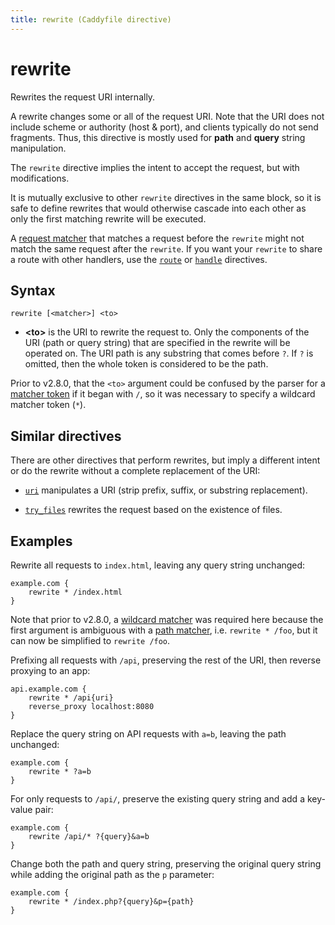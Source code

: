 ```yaml
---
title: rewrite (Caddyfile directive)
---
```


# rewrite

Rewrites the request URI internally.

A rewrite changes some or all of the request URI. Note that the URI does not include scheme or authority (host & port), and clients typically do not send fragments. Thus, this directive is mostly used for **path** and **query** string manipulation.

The `rewrite` directive implies the intent to accept the request, but with modifications.

It is mutually exclusive to other `rewrite` directives in the same block, so it is safe to define rewrites that would otherwise cascade into each other as only the first matching rewrite will be executed.

A [request matcher](/docs/caddyfile/matchers) that matches a request before the `rewrite` might not match the same request after the `rewrite`. If you want your `rewrite` to share a route with other handlers, use the [`route`](route) or [`handle`](handle) directives.


## Syntax

```caddy-d
rewrite [<matcher>] <to>
```

- **&lt;to&gt;** is the URI to rewrite the request to. Only the components of the URI (path or query string) that are specified in the rewrite will be operated on. The URI path is any substring that comes before `?`. If `?` is omitted, then the whole token is considered to be the path.

Prior to v2.8.0, that the `<to>` argument could be confused by the parser for a [matcher token](/docs/caddyfile/matchers#syntax) if it began with `/`, so it was necessary to specify a wildcard matcher token (`*`).


## Similar directives

There are other directives that perform rewrites, but imply a different intent or do the rewrite without a complete replacement of the URI:

- [`uri`](uri) manipulates a URI (strip prefix, suffix, or substring replacement).

- [`try_files`](try_files) rewrites the request based on the existence of files.



## Examples

Rewrite all requests to `index.html`, leaving any query string unchanged:

```caddy
example.com {
	rewrite * /index.html
}
```

<aside class="tip">

Note that prior to v2.8.0, a [wildcard matcher](/docs/caddyfile/matchers#wildcard-matchers) was required here because the first argument is ambiguous with a [path matcher](/docs/caddyfile/matchers#path-matchers), i.e. `rewrite * /foo`, but it can now be simplified to `rewrite /foo`.

</aside>

Prefixing all requests with `/api`, preserving the rest of the URI, then reverse proxying to an app:

```caddy
api.example.com {
	rewrite * /api{uri}
	reverse_proxy localhost:8080
}
```

Replace the query string on API requests with `a=b`, leaving the path unchanged:

```caddy
example.com {
	rewrite * ?a=b
}
```

For only requests to `/api/`, preserve the existing query string and add a key-value pair:

```caddy
example.com {
	rewrite /api/* ?{query}&a=b
}
```

Change both the path and query string, preserving the original query string while adding the original path as the `p` parameter:

```caddy
example.com {
	rewrite * /index.php?{query}&p={path}
}
```
